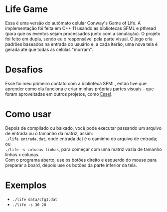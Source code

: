 
# Life Game  
Essa é uma versão do autómato celular Conway's Game of Life. A implementação foi feita em C++ 11 usando as 
bibliotecas SFML e pthread (para que os eventos sejam processados junto com a simulação). O projeto foi feito em 
dupla, sendo eu o responsável pela parte visual. O jogo cria padrões baseados na entrada do usuário e, a cada 
iterão, uma nova tela é gerada até que todas as celúlas "morram".

# Desafios  
Esse foi meu primeiro contato com a biblioteca SFML, então tive que aprender como ela funciona e criar minhas 
próprias partes visuais - que foram aproveitadas em outros projetos, como 
[Esse!](https://github.com/pabloufrn/Snaze/).

# Como usar
Depois de compilado ou baixado, você pode executar passando um arquivo de entrada ou o tamanho da matriz, assim:  
`./life entrada.dat`, onde entrada.dat é o caminho do arquivo de entrada; ou  
`./life -s colunas linhas`, para começar com uma matriz vazia de tamanho linhas x colunas.  
Com o programa aberto, use os botões direito e esquerdo do mouse para preparar a board, depois use os botões da 
parte inferior da tela.  

# Exemplos
- `./life data/cfg1.dat`  
- `./life -s 30 20`

